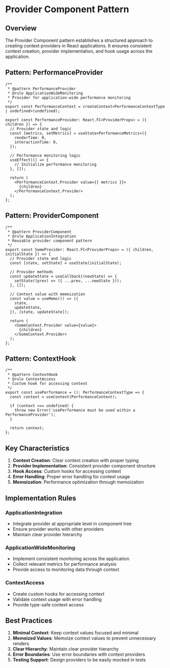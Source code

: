 # Provider Component Pattern

## Overview

The Provider Component pattern establishes a structured approach to creating context providers in React applications. It ensures consistent context creation, provider implementation, and hook usage across the application.

## Pattern: PerformanceProvider

```tsx
/**
 * @pattern PerformanceProvider
 * @rule ApplicationWideMonitoring
 * Provider for application-wide performance monitoring
 */
export const PerformanceContext = createContext<PerformanceContextType | undefined>(undefined);

export const PerformanceProvider: React.FC<ProviderProps> = ({ children }) => {
  // Provider state and logic
  const [metrics, setMetrics] = useState<PerformanceMetrics>({
    renderTime: 0,
    interactionTime: 0,
  });

  // Performance monitoring logic
  useEffect(() => {
    // Initialize performance monitoring
  }, []);

  return (
    <PerformanceContext.Provider value={{ metrics }}>
      {children}
    </PerformanceContext.Provider>
  );
};
```

## Pattern: ProviderComponent

```tsx
/**
 * @pattern ProviderComponent
 * @rule ApplicationIntegration
 * Reusable provider component pattern
 */
export const SomeProvider: React.FC<ProviderProps> = ({ children, initialState }) => {
  // Provider state and logic
  const [state, setState] = useState(initialState);

  // Provider methods
  const updateState = useCallback((newState) => {
    setState((prev) => ({ ...prev, ...newState }));
  }, []);

  // Context value with memoization
  const value = useMemo(() => ({
    state,
    updateState,
  }), [state, updateState]);

  return (
    <SomeContext.Provider value={value}>
      {children}
    </SomeContext.Provider>
  );
};
```

## Pattern: ContextHook

```tsx
/**
 * @pattern ContextHook
 * @rule ContextAccess
 * Custom hook for accessing context
 */
export const usePerformance = (): PerformanceContextType => {
  const context = useContext(PerformanceContext);
  
  if (context === undefined) {
    throw new Error('usePerformance must be used within a PerformanceProvider');
  }
  
  return context;
};
```

## Key Characteristics

1. **Context Creation**: Clear context creation with proper typing
2. **Provider Implementation**: Consistent provider component structure
3. **Hook Access**: Custom hooks for accessing context
4. **Error Handling**: Proper error handling for context usage
5. **Memoization**: Performance optimization through memoization

## Implementation Rules

### ApplicationIntegration

- Integrate provider at appropriate level in component tree
- Ensure provider works with other providers
- Maintain clear provider hierarchy

### ApplicationWideMonitoring

- Implement consistent monitoring across the application
- Collect relevant metrics for performance analysis
- Provide access to monitoring data through context

### ContextAccess

- Create custom hooks for accessing context
- Validate context usage with error handling
- Provide type-safe context access

## Best Practices

1. **Minimal Context**: Keep context values focused and minimal
2. **Memoized Values**: Memoize context values to prevent unnecessary renders
3. **Clear Hierarchy**: Maintain clear provider hierarchy
4. **Error Boundaries**: Use error boundaries with context providers
5. **Testing Support**: Design providers to be easily mocked in tests 